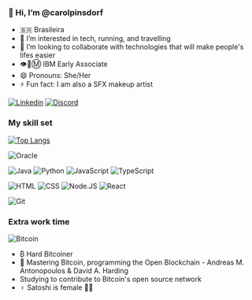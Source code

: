 ### 👋 Hi, I’m @carolpinsdorf
- 🇧🇷 Brasileira
- 👀 I’m interested in tech, running, and travelling
- 💞️ I’m looking to collaborate with technologies that will make people's lifes easier
- 👁️🐝Ⓜ️ IBM Early Associate
- 😄 Pronouns: She/Her
- ⚡ Fun fact: I am also a SFX makeup artist 

[![Linkedin](https://img.shields.io/badge/LinkedIn-0077B5?style=for-the-badge&logo=linkedin&logoColor=white)](https://www.linkedin.com/in/carolinapinsdorf/)
[![Discord](https://img.shields.io/badge/Discord-7289DA?style=for-the-badge&logo=discord&logoColor=white)](https://discord.com/channels/@carolpinsdorf)

<!---
![Carol's GitHub stats](https://github-readme-stats.vercel.app/api?username=carolpinsdorf&show_icons=true&theme=radical)
--->
### My skill set

[![Top Langs](https://github-readme-stats.vercel.app/api/top-langs/?username=carolpinsdorf&layout=donut)](https://github.com/anuraghazra/github-readme-stats)

![Oracle](https://img.shields.io/badge/Oracle-F80000?style=for-the-badge&logo=Oracle&logoColor=white)

![Java](https://img.shields.io/badge/Java-ED8B00?style=for-the-badge&logo=openjdk&logoColor=white)
![Python](https://img.shields.io/badge/Python-3776AB?style=for-the-badge&logo=python&logoColor=white)
![JavaScript](https://img.shields.io/badge/JavaScript-F7DF1E?style=for-the-badge&logo=javascript&logoColor=black)
![TypeScript](https://img.shields.io/badge/TypeScript-007ACC?style=for-the-badge&logo=typescript&logoColor=white)

![HTML](https://img.shields.io/badge/HTML5-E34F26?style=for-the-badge&logo=html5&logoColor=white)
![CSS](https://img.shields.io/badge/CSS3-1572B6?style=for-the-badge&logo=css3&logoColor=white)
![Node.JS](https://img.shields.io/badge/Node.js-43853D?style=for-the-badge&logo=node.js&logoColor=white)
![React](	https://img.shields.io/badge/React-20232A?style=for-the-badge&logo=react&logoColor=61DAFB)

![Git](https://img.shields.io/badge/GIT-E44C30?style=for-the-badge&logo=git&logoColor=white)

### Extra work time
![Bitcoin](https://img.shields.io/badge/Bitcoin-000000?style=for-the-badge&logo=bitcoin&logoColor=white)
- ₿ Hard Bitcoiner
- 📖 Mastering Bitcoin, programming the Open Blockchain - Andreas M. Antonopoulos & David A. Harding
- Studying to contribute to Bitcoin's open source network
- ♀️ Satoshi is female ✊🏽

<!---
carolpinsdorf/carolpinsdorf is a ✨ special ✨ repository because its `README.md` (this file) appears on your GitHub profile.
You can click the Preview link to take a look at your changes.
--->
